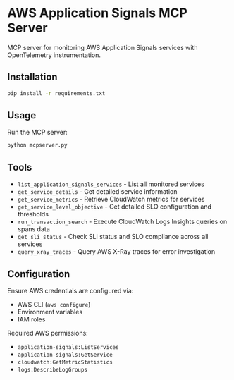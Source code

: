 # AWS Application Signals MCP Server

MCP server for monitoring AWS Application Signals services with OpenTelemetry instrumentation.

## Installation

```bash
pip install -r requirements.txt
```

## Usage

Run the MCP server:
```bash
python mcpserver.py
```

## Tools

- `list_application_signals_services` - List all monitored services
- `get_service_details` - Get detailed service information
- `get_service_metrics` - Retrieve CloudWatch metrics for services
- `get_service_level_objective` - Get detailed SLO configuration and thresholds
- `run_transaction_search` - Execute CloudWatch Logs Insights queries on spans data
- `get_sli_status` - Check SLI status and SLO compliance across all services
- `query_xray_traces` - Query AWS X-Ray traces for error investigation

## Configuration

Ensure AWS credentials are configured via:
- AWS CLI (`aws configure`)
- Environment variables
- IAM roles

Required AWS permissions:
- `application-signals:ListServices`
- `application-signals:GetService`
- `cloudwatch:GetMetricStatistics`
- `logs:DescribeLogGroups`